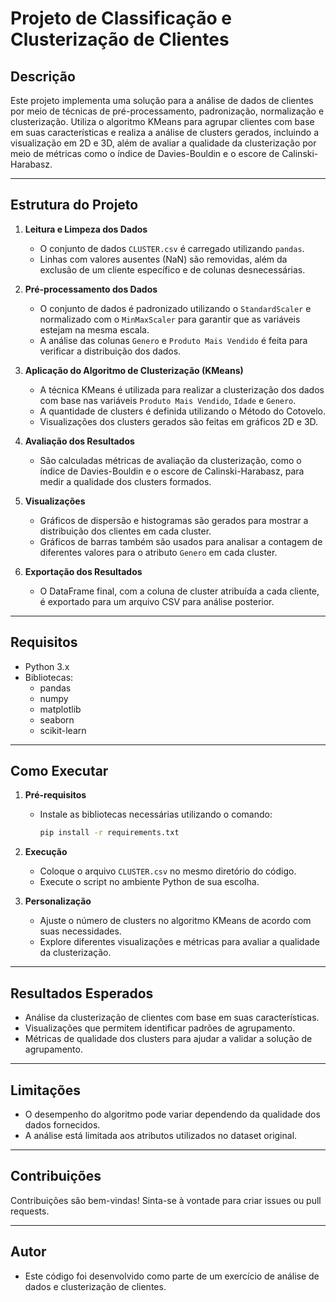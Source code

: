 # Projeto de Classificação e Clusterização de Clientes

## Descrição
Este projeto implementa uma solução para a análise de dados de clientes por meio de técnicas de pré-processamento, padronização, normalização e clusterização. Utiliza o algoritmo KMeans para agrupar clientes com base em suas características e realiza a análise de clusters gerados, incluindo a visualização em 2D e 3D, além de avaliar a qualidade da clusterização por meio de métricas como o índice de Davies-Bouldin e o escore de Calinski-Harabasz.

---

## Estrutura do Projeto

1. **Leitura e Limpeza dos Dados**
   - O conjunto de dados `CLUSTER.csv` é carregado utilizando `pandas`.
   - Linhas com valores ausentes (NaN) são removidas, além da exclusão de um cliente específico e de colunas desnecessárias.

2. **Pré-processamento dos Dados**
   - O conjunto de dados é padronizado utilizando o `StandardScaler` e normalizado com o `MinMaxScaler` para garantir que as variáveis estejam na mesma escala.
   - A análise das colunas `Genero` e `Produto Mais Vendido` é feita para verificar a distribuição dos dados.

3. **Aplicação do Algoritmo de Clusterização (KMeans)**
   - A técnica KMeans é utilizada para realizar a clusterização dos dados com base nas variáveis `Produto Mais Vendido`, `Idade` e `Genero`.
   - A quantidade de clusters é definida utilizando o Método do Cotovelo.
   - Visualizações dos clusters gerados são feitas em gráficos 2D e 3D.

4. **Avaliação dos Resultados**
   - São calculadas métricas de avaliação da clusterização, como o índice de Davies-Bouldin e o escore de Calinski-Harabasz, para medir a qualidade dos clusters formados.
   
5. **Visualizações**
   - Gráficos de dispersão e histogramas são gerados para mostrar a distribuição dos clientes em cada cluster.
   - Gráficos de barras também são usados para analisar a contagem de diferentes valores para o atributo `Genero` em cada cluster.
   
6. **Exportação dos Resultados**
   - O DataFrame final, com a coluna de cluster atribuída a cada cliente, é exportado para um arquivo CSV para análise posterior.

---

## Requisitos

- Python 3.x
- Bibliotecas:
  - pandas
  - numpy
  - matplotlib
  - seaborn
  - scikit-learn

---

## Como Executar

1. **Pré-requisitos**
   - Instale as bibliotecas necessárias utilizando o comando:
     ```bash
     pip install -r requirements.txt
     ```

2. **Execução**
   - Coloque o arquivo `CLUSTER.csv` no mesmo diretório do código.
   - Execute o script no ambiente Python de sua escolha.

3. **Personalização**
   - Ajuste o número de clusters no algoritmo KMeans de acordo com suas necessidades.
   - Explore diferentes visualizações e métricas para avaliar a qualidade da clusterização.

---

## Resultados Esperados

- Análise da clusterização de clientes com base em suas características.
- Visualizações que permitem identificar padrões de agrupamento.
- Métricas de qualidade dos clusters para ajudar a validar a solução de agrupamento.

---

## Limitações

- O desempenho do algoritmo pode variar dependendo da qualidade dos dados fornecidos.
- A análise está limitada aos atributos utilizados no dataset original.

---

## Contribuições

Contribuições são bem-vindas! Sinta-se à vontade para criar issues ou pull requests.

---

## Autor

- Este código foi desenvolvido como parte de um exercício de análise de dados e clusterização de clientes.
